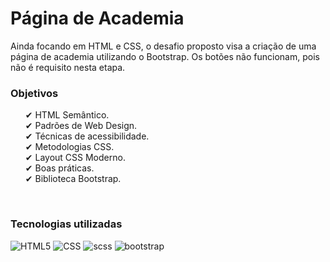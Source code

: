 <h1>Página de Academia</h1>
Ainda focando em HTML e CSS, o desafio proposto visa a criação de uma página de academia utilizando o Bootstrap. Os botões não funcionam, pois não é requisito nesta etapa.

<br>

<h3>

**Objetivos**

</h3>

<p>
    <ul>
        <li style="list-style:none;">✔ HTML Semântico.</li>
        <li style="list-style:none;">✔ Padrões de Web Design.</li>
        <li style="list-style:none;">✔ Técnicas de acessibilidade.</li>
        <li style="list-style:none;">✔ Metodologias CSS.</li>
        <li style="list-style:none;">✔ Layout CSS Moderno.</li>
        <li style="list-style:none;">✔ Boas práticas.</li>
        <li style="list-style:none;">✔ Biblioteca Bootstrap.</li>
    </ul>
</p>

<br>

<h3>

**Tecnologias utilizadas**

</h3>

![HTML5](https://img.shields.io/badge/-HTML5-333333?style=flat&logo=HTML5)
![CSS](https://img.shields.io/badge/-CSS-333333?style=flat&logo=CSS3&logoColor=1572B6)
![scss](https://img.shields.io/badge/-SCSS-333333?style=flat&logo=SASS&logoColor=990099)
![bootstrap](https://img.shields.io/badge/-Bootstrap-333333?style=flat&logo=BootStrap&logoColor=7952B3)
